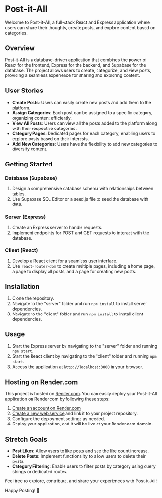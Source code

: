 # Post-it-All

Welcome to Post-it-All, a full-stack React and Express application where users can share their thoughts, create posts, and explore content based on categories.

## Overview

Post-it-All is a database-driven application that combines the power of React for the frontend, Express for the backend, and Supabase for the database. The project allows users to create, categorize, and view posts, providing a seamless experience for sharing and exploring content.

## User Stories

- **Create Posts**: Users can easily create new posts and add them to the platform.
- **Assign Categories**: Each post can be assigned to a specific category, organizing content efficiently.
- **View All Posts**: Users can view all the posts added to the platform along with their respective categories.
- **Category Pages**: Dedicated pages for each category, enabling users to explore posts based on their interests.
- **Add New Categories**: Users have the flexibility to add new categories to diversify content.

## Getting Started

### Database (Supabase)

1. Design a comprehensive database schema with relationships between tables.
2. Use Supabase SQL Editor or a seed.js file to seed the database with data.

### Server (Express)

1. Create an Express server to handle requests.
2. Implement endpoints for POST and GET requests to interact with the database.

### Client (React)

1. Develop a React client for a seamless user interface.
2. Use `react-router-dom` to create multiple pages, including a home page, a page to display all posts, and a page for creating new posts.

## Installation

1. Clone the repository.
2. Navigate to the "server" folder and run `npm install` to install server dependencies.
3. Navigate to the "client" folder and run `npm install` to install client dependencies.

## Usage

1. Start the Express server by navigating to the "server" folder and running `npm start`.
2. Start the React client by navigating to the "client" folder and running `npm start`.
3. Access the application at `http://localhost:3000` in your browser.

## Hosting on Render.com

This project is hosted on [Render.com](https://render.com/). You can easily deploy your Post-it-All application on Render.com by following these steps:

1. [Create an account on Render.com](https://render.com/signup).
2. [Create a new web service](https://render.com/docs/deploy-react) and link it to your project repository.
3. Configure the deployment settings as needed.
4. Deploy your application, and it will be live at your Render.com domain.

## Stretch Goals

- **Post Likes**: Allow users to like posts and see the like count increase.
- **Delete Posts**: Implement functionality to allow users to delete their posts.
- **Category Filtering**: Enable users to filter posts by category using query strings or dedicated routes.

Feel free to explore, contribute, and share your experiences with Post-it-All!

Happy Posting! 🚀
